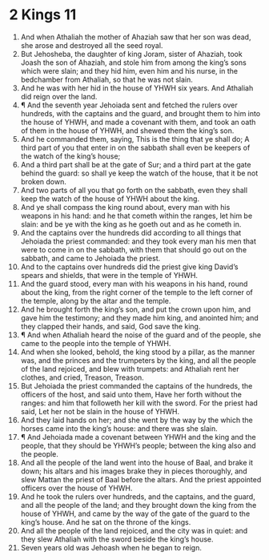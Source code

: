 ﻿# 2 Kings 11
1. And when Athaliah the mother of Ahaziah saw that her son was dead, she arose and destroyed all the seed royal. 
2. But Jehosheba, the daughter of king Joram, sister of Ahaziah, took Joash the son of Ahaziah, and stole him from among the king’s sons which were slain; and they hid him, even him and his nurse, in the bedchamber from Athaliah, so that he was not slain. 
3. And he was with her hid in the house of YHWH six years. And Athaliah did reign over the land. 
4. ¶ And the seventh year Jehoiada sent and fetched the rulers over hundreds, with the captains and the guard, and brought them to him into the house of YHWH, and made a covenant with them, and took an oath of them in the house of YHWH, and shewed them the king’s son. 
5. And he commanded them, saying, This is the thing that ye shall do; A third part of you that enter in on the sabbath shall even be keepers of the watch of the king’s house; 
6. And a third part shall be at the gate of Sur; and a third part at the gate behind the guard: so shall ye keep the watch of the house, that it be not broken down. 
7. And two parts of all you that go forth on the sabbath, even they shall keep the watch of the house of YHWH about the king. 
8. And ye shall compass the king round about, every man with his weapons in his hand: and he that cometh within the ranges, let him be slain: and be ye with the king as he goeth out and as he cometh in. 
9. And the captains over the hundreds did according to all things that Jehoiada the priest commanded: and they took every man his men that were to come in on the sabbath, with them that should go out on the sabbath, and came to Jehoiada the priest. 
10. And to the captains over hundreds did the priest give king David’s spears and shields, that were in the temple of YHWH. 
11. And the guard stood, every man with his weapons in his hand, round about the king, from the right corner of the temple to the left corner of the temple, along by the altar and the temple. 
12. And he brought forth the king’s son, and put the crown upon him, and gave him the testimony; and they made him king, and anointed him; and they clapped their hands, and said, God save the king. 
13. ¶ And when Athaliah heard the noise of the guard and of the people, she came to the people into the temple of YHWH. 
14. And when she looked, behold, the king stood by a pillar, as the manner was, and the princes and the trumpeters by the king, and all the people of the land rejoiced, and blew with trumpets: and Athaliah rent her clothes, and cried, Treason, Treason. 
15. But Jehoiada the priest commanded the captains of the hundreds, the officers of the host, and said unto them, Have her forth without the ranges: and him that followeth her kill with the sword. For the priest had said, Let her not be slain in the house of YHWH. 
16. And they laid hands on her; and she went by the way by the which the horses came into the king’s house: and there was she slain. 
17. ¶ And Jehoiada made a covenant between YHWH and the king and the people, that they should be YHWH’s people; between the king also and the people. 
18. And all the people of the land went into the house of Baal, and brake it down; his altars and his images brake they in pieces thoroughly, and slew Mattan the priest of Baal before the altars. And the priest appointed officers over the house of YHWH. 
19. And he took the rulers over hundreds, and the captains, and the guard, and all the people of the land; and they brought down the king from the house of YHWH, and came by the way of the gate of the guard to the king’s house. And he sat on the throne of the kings. 
20. And all the people of the land rejoiced, and the city was in quiet: and they slew Athaliah with the sword beside the king’s house. 
21. Seven years old was Jehoash when he began to reign. 
